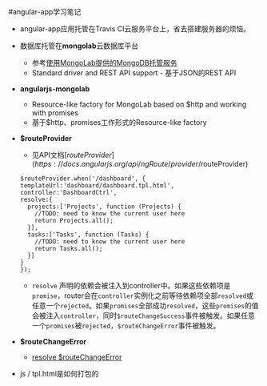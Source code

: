 #angular-app学习笔记

* angular-app应用托管在Travis CI云服务平台上，省去搭建服务器的烦恼。

* 数据库托管在**mongolab**云数据库平台
	* 参考[使用MongoLab提供的MongoDB托管服务](http://imkven.blogspot.com/2013/09/mongolabmongodb.html)
	* Standard driver and REST API support - 基于JSON的REST API

* **angularjs-mongolab**
	* Resource-like factory for MongoLab based on $http and working with promises
	* 基于$http、promises工作形式的Resource-like factory

* **$routeProvider**
	* 见API文档[$routeProvider](https://docs.angularjs.org/api/ngRoute/provider/$routeProvider)
	
	```
	$routeProvider.when('/dashboard', {
    templateUrl:'dashboard/dashboard.tpl.html',
    controller:'DashboardCtrl',
    resolve:{
      projects:['Projects', function (Projects) {
        //TODO: need to know the current user here
        return Projects.all();
      }],
      tasks:['Tasks', function (Tasks) {
        //TODO: need to know the current user here
        return Tasks.all();
      }]
    }
  });
  ```
  
  * `resolve` 声明的依赖会被注入到controller中。如果这些依赖项是`promise`，router会在`controller`实例化之前等待依赖项全部`resolved`或任意一个`rejected`。如果`promises`全部成功`resolved`，这些`promises`的值会被注入`controller`，同时`$routeChangeSuccess`事件被触发。如果任意一个`promises`被`rejected`，`$routeChangeError`事件被触发。
  
* **$routeChangeError**
	* [resolve $routeChangeError](http://www.thinkster.io/angularjs/o1YnQ52SOd/angularjs-resolve-routechangeerror)
	

* js / tpl.html是如何打包的

